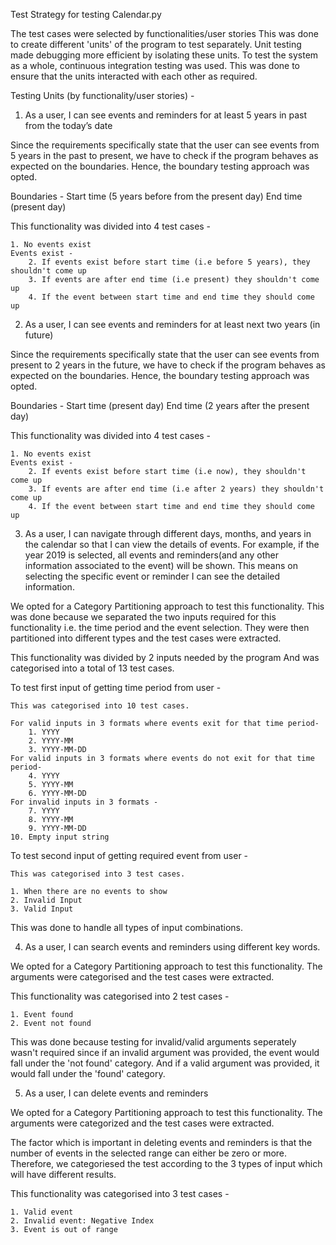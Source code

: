 Test Strategy for testing Calendar.py

The test cases were selected by functionalities/user stories
This was done to create different 'units' of the program to test separately. 
Unit testing made debugging more efficient by isolating these units. 
To test the system as a whole, continuous integration testing was used.
This was done to ensure that the units interacted with each other as required.

Testing Units (by functionality/user stories) - 

1. As a user, I can see events and reminders for at least 5 years in past from the today’s
date

Since the requirements specifically state that the user can see events from
5 years in the past to present, we have to check if the program behaves
as expected on the boundaries. Hence, the boundary testing approach was opted.

Boundaries - 
Start time (5 years before from the present day)
End time (present day)

This functionality was divided into 4 test cases - 

    1. No events exist
    Events exist - 
        2. If events exist before start time (i.e before 5 years), they shouldn't come up
        3. If events are after end time (i.e present) they shouldn't come up
        4. If the event between start time and end time they should come up

2. As a user, I can see events and reminders for at least next two years (in future)

Since the requirements specifically state that the user can see events from
present to 2 years in the future, we have to check if the program behaves
as expected on the boundaries. Hence, the boundary testing approach was opted.

Boundaries - 
Start time (present day)
End time (2 years after the present day)

This functionality was divided into 4 test cases - 

    1. No events exist
    Events exist - 
        2. If events exist before start time (i.e now), they shouldn't come up
        3. If events are after end time (i.e after 2 years) they shouldn't come up
        4. If the event between start time and end time they should come up

3. As a user, I can navigate through different days, months, and years in the calendar so
that I can view the details of events. For example, if the year 2019 is selected, all events
and reminders(and any other information associated to the event) will be shown. This
means on selecting the specific event or reminder I can see the detailed information.

We opted for a Category Partitioning approach to test this functionality.
This was done because we separated the two inputs required for this functionality
i.e. the time period and the event selection. They were then partitioned into 
different types and the test cases were extracted.

This functionality was divided by 2 inputs needed by the program
And was categorised into a total of 13 test cases. 

To test first input of getting time period from user - 

    This was categorised into 10 test cases.

    For valid inputs in 3 formats where events exit for that time period-
        1. YYYY
        2. YYYY-MM
        3. YYYY-MM-DD
    For valid inputs in 3 formats where events do not exit for that time period-
        4. YYYY
        5. YYYY-MM
        6. YYYY-MM-DD
    For invalid inputs in 3 formats -
        7. YYYY
        8. YYYY-MM
        9. YYYY-MM-DD
    10. Empty input string

To test second input of getting required event from user -

    This was categorised into 3 test cases.
    
    1. When there are no events to show
    2. Invalid Input
    3. Valid Input

This was done to handle all types of input combinations. 

4. As a user, I can search events and reminders using different key words.

We opted for a Category Partitioning approach to test this functionality.
The arguments were categorised and the test cases were extracted.

This functionality was categorised into 2 test cases - 

    1. Event found
    2. Event not found
    
This was done because testing for invalid/valid arguments seperately wasn't
required since if an invalid argument was provided, the event would fall under
the 'not found' category. And if a valid argument was provided, it would fall 
under the 'found' category.


5. As a user, I can delete events and reminders

We opted for a Category Partitioning approach to test this functionality.
The arguments were categorized and the test cases were extracted.

The factor which is important in deleting events and reminders is
that the number of events in the selected range can either be zero or more. 
Therefore, we categoriesed the test according to the 3 types
of input which will have different results.


This functionality was categorised into 3 test cases -

    1. Valid event
    2. Invalid event: Negative Index
    3. Event is out of range

